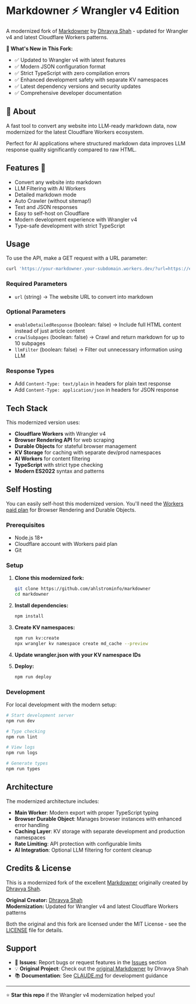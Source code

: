 # Markdowner ⚡ Wrangler v4 Edition

A modernized fork of [Markdowner](https://github.com/dhravya/markdowner) by [Dhravya Shah](https://github.com/dhravya) - updated for Wrangler v4 and latest Cloudflare Workers patterns.

**🚀 What's New in This Fork:**
- ✅ Updated to Wrangler v4 with latest features  
- ✅ Modern JSON configuration format
- ✅ Strict TypeScript with zero compilation errors
- ✅ Enhanced development safety with separate KV namespaces
- ✅ Latest dependency versions and security updates
- ✅ Comprehensive developer documentation

## 📝 About

A fast tool to convert any website into LLM-ready markdown data, now modernized for the latest Cloudflare Workers ecosystem.

Perfect for AI applications where structured markdown data improves LLM response quality significantly compared to raw HTML.

## Features 🚀

- Convert any website into markdown
- LLM Filtering with AI Workers
- Detailed markdown mode
- Auto Crawler (without sitemap!)
- Text and JSON responses
- Easy to self-host on Cloudflare
- Modern development experience with Wrangler v4
- Type-safe development with strict TypeScript

## Usage

To use the API, make a GET request with a URL parameter:

```bash
curl 'https://your-markdowner.your-subdomain.workers.dev/?url=https://example.com'
```

### Required Parameters

- `url` (string) → The website URL to convert into markdown

### Optional Parameters

- `enableDetailedResponse` (boolean: false) → Include full HTML content instead of just article content
- `crawlSubpages` (boolean: false) → Crawl and return markdown for up to 10 subpages
- `llmFilter` (boolean: false) → Filter out unnecessary information using LLM

### Response Types

- Add `Content-Type: text/plain` in headers for plain text response
- Add `Content-Type: application/json` in headers for JSON response

## Tech Stack

This modernized version uses:

- **Cloudflare Workers** with Wrangler v4
- **Browser Rendering API** for web scraping
- **Durable Objects** for stateful browser management  
- **KV Storage** for caching with separate dev/prod namespaces
- **AI Workers** for content filtering
- **TypeScript** with strict type checking
- **Modern ES2022** syntax and patterns

## Self Hosting

You can easily self-host this modernized version. You'll need the [Workers paid plan](https://developers.cloudflare.com/workers-ai/platform/pricing/) for Browser Rendering and Durable Objects.

### Prerequisites

- Node.js 18+
- Cloudflare account with Workers paid plan
- Git

### Setup

1. **Clone this modernized fork:**
   ```bash
   git clone https://github.com/ahlstrominfo/markdowner
   cd markdowner
   ```

2. **Install dependencies:**
   ```bash
   npm install
   ```

3. **Create KV namespaces:**
   ```bash
   npm run kv:create
   npx wrangler kv namespace create md_cache --preview
   ```

4. **Update wrangler.json with your KV namespace IDs**

5. **Deploy:**
   ```bash
   npm run deploy
   ```

### Development

For local development with the modern setup:

```bash
# Start development server
npm run dev

# Type checking
npm run lint

# View logs
npm run logs

# Generate types
npm run types
```

## Architecture

The modernized architecture includes:

- **Main Worker**: Modern export with proper TypeScript typing
- **Browser Durable Object**: Manages browser instances with enhanced error handling
- **Caching Layer**: KV storage with separate development and production namespaces
- **Rate Limiting**: API protection with configurable limits
- **AI Integration**: Optional LLM filtering for content cleanup

## Credits & License

This is a modernized fork of the excellent [Markdowner](https://github.com/dhravya/markdowner) originally created by [Dhravya Shah](https://github.com/dhravya).

**Original Creator:** [Dhravya Shah](https://dhr.wtf)  
**Modernization:** Updated for Wrangler v4 and latest Cloudflare Workers patterns

Both the original and this fork are licensed under the MIT License - see the [LICENSE](LICENSE) file for details.

## Support

- 🐛 **Issues**: Report bugs or request features in the [Issues](https://github.com/ahlstrominfo/markdowner/issues) section
- 💡 **Original Project**: Check out the [original Markdowner](https://github.com/dhravya/markdowner) by Dhravya Shah
- 📚 **Documentation**: See [CLAUDE.md](CLAUDE.md) for development guidance

---

⭐ **Star this repo** if the Wrangler v4 modernization helped you!
